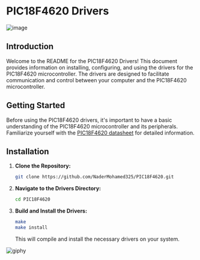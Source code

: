 # PIC18F4620 Drivers 

![image](https://github.com/NaderMohamed325/Pic18f4620/assets/112278447/a477a29a-d120-403d-9a36-d399c1f30aaf)


## Introduction

Welcome to the README for the PIC18F4620 Drivers! This document provides information on installing, configuring, and using the drivers for the PIC18F4620 microcontroller. The drivers are designed to facilitate communication and control between your computer and the PIC18F4620 microcontroller.


## Getting Started

Before using the PIC18F4620 drivers, it's important to have a basic understanding of the PIC18F4620 microcontroller and its peripherals. Familiarize yourself with the [PIC18F4620 datasheet](https://www.microchip.com/wwwproducts/en/PIC18F4620)  for detailed information.

## Installation

1. **Clone the Repository:**
   ```bash
   git clone https://github.com/NaderMohamed325/PIC18F4620.git
   ```

2. **Navigate to the Drivers Directory:**
   ```bash
   cd PIC18F4620
   ```

3. **Build and Install the Drivers:**
   ```bash
   make
   make install
   ```

   This will compile and install the necessary drivers on your system.


   
![giphy](https://github.com/NaderMohamed325/Pic18f4620/assets/112278447/5d66d102-c3e1-4d40-9f7e-ceb40069ee75)



